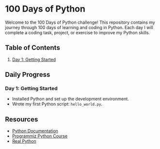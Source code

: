 # 100 Days of Python

Welcome to the 100 Days of Python challenge! This repository contains my journey through 100 days of learning and coding in Python. Each day I will complete a coding task, project, or exercise to improve my Python skills.

## Table of Contents

1. [Day 1: Getting Started](#day-1-getting-started)

## Daily Progress

### Day 1: Getting Started
- Installed Python and set up the development environment.
- Wrote my first Python script: `hello_world.py`.


## Resources

- [Python Documentation](https://docs.python.org/3/)
- [Programmiz Python Course](https://www.programiz.com/python-programming)
- [Real Python](https://realpython.com/)

